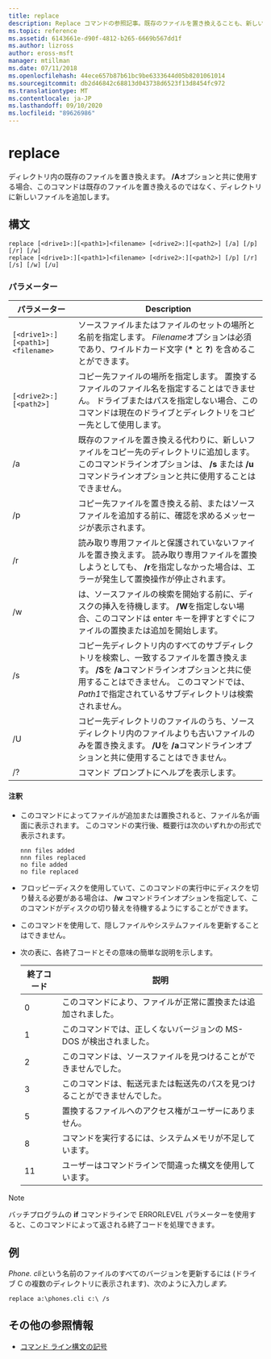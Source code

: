 ```yaml
---
title: replace
description: Replace コマンドの参照記事。既存のファイルを置き換えることも、新しいファイルをディレクトリに追加することもできます。
ms.topic: reference
ms.assetid: 6143661e-d90f-4812-b265-6669b567dd1f
ms.author: lizross
author: eross-msft
manager: mtillman
ms.date: 07/11/2018
ms.openlocfilehash: 44ece657b87b61bc9be6333644d05b8201061014
ms.sourcegitcommit: db2d46842c68813d043738d6523f13d8454fc972
ms.translationtype: MT
ms.contentlocale: ja-JP
ms.lasthandoff: 09/10/2020
ms.locfileid: "89626986"
---
```

# <a name="replace"></a>replace

ディレクトリ内の既存のファイルを置き換えます。 **/A**オプションと共に使用する場合、このコマンドは既存のファイルを置き換えるのではなく、ディレクトリに新しいファイルを追加します。

## <a name="syntax"></a>構文

```
replace [<drive1>:][<path1>]<filename> [<drive2>:][<path2>] [/a] [/p] [/r] [/w]
replace [<drive1>:][<path1>]<filename> [<drive2>:][<path2>] [/p] [/r] [/s] [/w] [/u]
```

### <a name="parameters"></a>パラメーター

| パラメーター | Description |
|--|--|
| `[<drive1>:][<path1>]<filename>` | ソースファイルまたはファイルのセットの場所と名前を指定します。 *Filename*オプションは必須であり、ワイルドカード文字 (**&#42;** と **?**) を含めることができます。 |
| `[<drive2>:][<path2>]` | コピー先ファイルの場所を指定します。 置換するファイルのファイル名を指定することはできません。 ドライブまたはパスを指定しない場合、このコマンドは現在のドライブとディレクトリをコピー先として使用します。 |
| /a | 既存のファイルを置き換える代わりに、新しいファイルをコピー先のディレクトリに追加します。 このコマンドラインオプションは、 **/s** または **/u** コマンドラインオプションと共に使用することはできません。 |
| /p | コピー先ファイルを置き換える前、またはソースファイルを追加する前に、確認を求めるメッセージが表示されます。 |
| /r | 読み取り専用ファイルと保護されていないファイルを置き換えます。 読み取り専用ファイルを置換しようとしても、 **/r**を指定しなかった場合は、エラーが発生して置換操作が停止されます。 |
| /w | は、ソースファイルの検索を開始する前に、ディスクの挿入を待機します。 **/W**を指定しない場合、このコマンドは enter キーを押すとすぐにファイルの置換または追加を開始します。 |
| /s | コピー先ディレクトリ内のすべてのサブディレクトリを検索し、一致するファイルを置き換えます。 **/S**を **/a**コマンドラインオプションと共に使用することはできません。 このコマンドでは、 *Path1*で指定されているサブディレクトリは検索されません。 |
| /U | コピー先ディレクトリのファイルのうち、ソースディレクトリ内のファイルよりも古いファイルのみを置き換えます。 **/U**を **/a**コマンドラインオプションと共に使用することはできません。 |
| /? | コマンド プロンプトにヘルプを表示します。 |

#### <a name="remarks"></a>注釈

- このコマンドによってファイルが追加または置換されると、ファイル名が画面に表示されます。 このコマンドの実行後、概要行は次のいずれかの形式で表示されます。

  ```
  nnn files added
  nnn files replaced
  no file added
  no file replaced
  ```

- フロッピーディスクを使用していて、このコマンドの実行中にディスクを切り替える必要がある場合は、 **/w** コマンドラインオプションを指定して、このコマンドがディスクの切り替えを待機するようにすることができます。

- このコマンドを使用して、隠しファイルやシステムファイルを更新することはできません。

- 次の表に、各終了コードとその意味の簡単な説明を示します。

  | 終了コード | 説明 |
  |--|--|
  | 0 | このコマンドにより、ファイルが正常に置換または追加されました。 |
  | 1 | このコマンドでは、正しくないバージョンの MS-DOS が検出されました。 |
  | 2 | このコマンドは、ソースファイルを見つけることができませんでした。 |
  | 3 | このコマンドは、転送元または転送先のパスを見つけることができませんでした。 |
  | 5 | 置換するファイルへのアクセス権がユーザーにありません。 |
  | 8 | コマンドを実行するには、システムメモリが不足しています。 |
  | 11 | ユーザーはコマンドラインで間違った構文を使用しています。 |

> [!NOTE]
> バッチプログラムの **if** コマンドラインで ERRORLEVEL パラメーターを使用すると、このコマンドによって返される終了コードを処理できます。

## <a name="examples"></a>例

*Phone. cli*という名前のファイルのすべてのバージョンを更新するには (ドライブ C の複数のディレクトリに表示されます)、次のように入力し*ます。*

```
replace a:\phones.cli c:\ /s
```

## <a name="additional-references"></a>その他の参照情報

- [コマンド ライン構文の記号](command-line-syntax-key.md)
